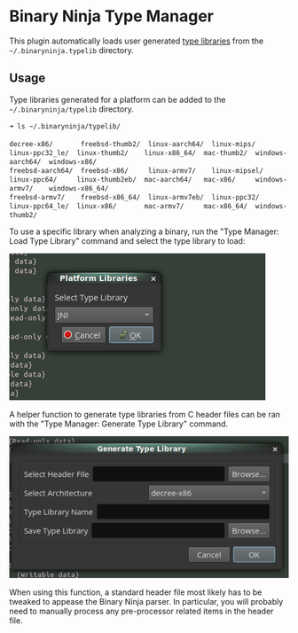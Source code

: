 # Binary Ninja Type Manager

This plugin automatically loads user generated
[type libraries][binja-type-libraries] from the `~/.binaryninja.typelib`
directory.

## Usage

Type libraries generated for a platform can be added to the
`~/.binaryninja/typelib` directory.

```
➜ ls ~/.binaryninja/typelib/

decree-x86/       freebsd-thumb2/  linux-aarch64/  linux-mips/    linux-ppc32_le/  linux-thumb2/    linux-x86_64/  mac-thumb2/  windows-aarch64/  windows-x86/
freebsd-aarch64/  freebsd-x86/     linux-armv7/    linux-mipsel/  linux-ppc64/     linux-thumb2eb/  mac-aarch64/   mac-x86/     windows-armv7/    windows-x86_64/
freebsd-armv7/    freebsd-x86_64/  linux-armv7eb/  linux-ppc32/   linux-ppc64_le/  linux-x86/       mac-armv7/     mac-x86_64/  windows-thumb2/
```

To use a specific library when analyzing a binary, run the "Type Manager:
Load Type Library" command and select the type library to load:

![Load Library](img/2.png)

A helper function to generate type libraries from C header files can be ran
with the "Type Manager: Generate Type Library" command.

![Generate Library](img/1.png)

When using this function, a standard header file most likely has to be tweaked
to appease the Binary Ninja parser. In particular, you will probably need to
manually process any pre-processor related items in the header file.

[binja-type-libraries]: https://binary.ninja/2019/09/30/1.2-launch.html#type-libraries
